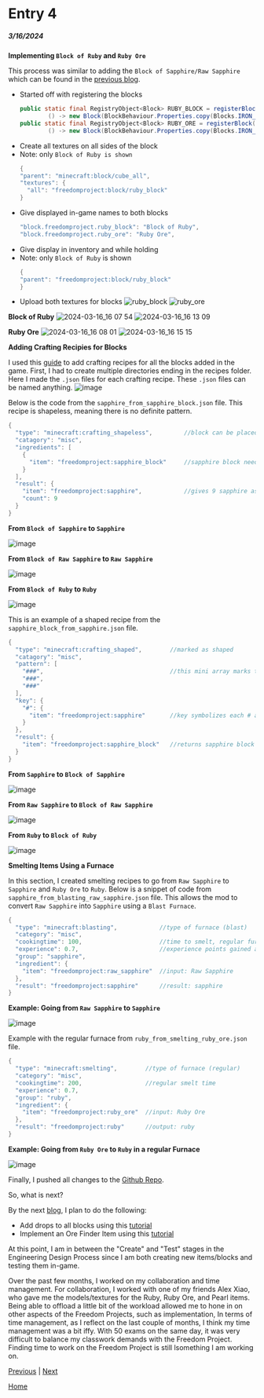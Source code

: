 # Entry 4
##### 3/16/2024

**Implementing `Block of Ruby` and `Ruby Ore`**

This process was similar to adding the `Block of Sapphire/Raw Sapphire` which can be found in the [previous blog](https://github.com/aidanc1266/apcsa-freedom-project/blob/main/blog/entry03.md).
- Started off with registering the blocks
    ```java
    public static final RegistryObject<Block> RUBY_BLOCK = registerBlock("ruby_block",
            () -> new Block(BlockBehaviour.Properties.copy(Blocks.IRON_BLOCK).sound(SoundType.STONE)));
    public static final RegistryObject<Block> RUBY_ORE = registerBlock("ruby_ore",
            () -> new Block(BlockBehaviour.Properties.copy(Blocks.IRON_BLOCK).sound(SoundType.DIAMOND_ORE)));
    ```
- Create all textures on all sides of the block
- Note: only `Block of Ruby is shown`
    ```java
    {
    "parent": "minecraft:block/cube_all",
    "textures": {
      "all": "freedomproject:block/ruby_block"
    }
    ```
- Give displayed in-game names to both blocks
    ```java
    "block.freedomproject.ruby_block": "Block of Ruby",
    "block.freedomproject.ruby_ore": "Ruby Ore",
    ```
- Give display in inventory and while holding
- Note: only `Block of Ruby` is shown
    ```java
    {
    "parent": "freedomproject:block/ruby_block"
    }
    ```
- Upload both textures for blocks  ![ruby_block](https://github.com/aidanc1266/apcsa-freedom-project/assets/145048443/2ed76bee-8469-4bb3-abdd-a3a9e45741ad) ![ruby_ore](https://github.com/aidanc1266/apcsa-freedom-project/assets/145048443/15408df0-c677-4998-a15b-c9b71192eacc)

**Block of Ruby**
![2024-03-16_16 07 54](https://github.com/aidanc1266/apcsa-freedom-project/assets/145048443/77d852f2-e63a-45f5-9715-ad3f7aa76d98)
![2024-03-16_16 13 09](https://github.com/aidanc1266/apcsa-freedom-project/assets/145048443/0fe0f884-7493-405d-bb44-e40c429017a0)

**Ruby Ore**
![2024-03-16_16 08 01](https://github.com/aidanc1266/apcsa-freedom-project/assets/145048443/a7f5ca71-01ad-42ab-88d8-42b37a3b229b)
![2024-03-16_16 15 15](https://github.com/aidanc1266/apcsa-freedom-project/assets/145048443/7c03c9fe-0260-457d-a3ff-77b312756612)

**Adding Crafting Recipies for Blocks**

I used this [guide](https://www.youtube.com/watch?v=NppdgWsSVec) to add crafting recipes for all the blocks added in the game.
First, I had to create multiple directories ending in the recipes folder. Here I made the `.json` files for each crafting recipe. These `.json` files can be named anything.
![image](https://github.com/aidanc1266/apcsa-freedom-project/assets/145048443/17c03783-aff1-4863-aa1f-20932ebab045)

Below is the code from the `sapphire_from_sapphire_block.json` file. This recipe is shapeless, meaning there is no definite pattern.
```java
{
  "type": "minecraft:crafting_shapeless",         //block can be placed anywhere in the 2x2 or 3x3 crafting grid to proceed
  "catagory": "misc",
  "ingredients": [
    {
      "item": "freedomproject:sapphire_block"     //sapphire block needed
    }
  ],
  "result": {
    "item": "freedomproject:sapphire",            //gives 9 sapphire as a result
    "count": 9
  }
}
```

**From `Block of Sapphire` to `Sapphire`**

![image](https://github.com/aidanc1266/apcsa-freedom-project/assets/145048443/93fc0d29-74ca-4891-9d10-9995513f2705)


**From `Block of Raw Sapphire` to `Raw Sapphire`**

![image](https://github.com/aidanc1266/apcsa-freedom-project/assets/145048443/e8799f54-bb54-4d99-953c-7e86dee55dcf)


**From `Block of Ruby` to `Ruby`**

![image](https://github.com/aidanc1266/apcsa-freedom-project/assets/145048443/9be32fd9-f9fc-46f2-a9c9-bf521bc61b37)

This is an example of a shaped recipe from the `sapphire_block_from_sapphire.json` file.
```java
{
  "type": "minecraft:crafting_shaped",        //marked as shaped
  "catagory": "misc",
  "pattern": [
    "###",                                    //this mini array marks the 3x3 crafting array
    "###",
    "###"
  ],
  "key": {
    "#": {
      "item": "freedomproject:sapphire"       //key symbolizes each # as a sapphire item
    }
  },
  "result": {
    "item": "freedomproject:sapphire_block"   //returns sapphire block
  }
}
```

**From `Sapphire` to `Block of Sapphire`**

![image](https://github.com/aidanc1266/apcsa-freedom-project/assets/145048443/dd2a39ad-0634-4318-b3ff-39f7b97cd6df)


**From `Raw Sapphire` to `Block of Raw Sapphire`**

![image](https://github.com/aidanc1266/apcsa-freedom-project/assets/145048443/23485e1a-6688-49e9-b5d3-dbd600a60313)


**From `Ruby` to `Block of Ruby`**

![image](https://github.com/aidanc1266/apcsa-freedom-project/assets/145048443/c9fff2d4-aaa0-49fa-8a25-9f68700de16e)

**Smelting Items Using a Furnace**

In this section, I created smelting recipes to go from `Raw Sapphire` to `Sapphire` and `Ruby Ore` to `Ruby`.
Below is a snippet of code from `sapphire_from_blasting_raw_sapphire.json` file. This allows the mod to convert `Raw Sapphire` into `Sapphire` using a `Blast Furnace`.
```java
{
  "type": "minecraft:blasting",            //type of furnace (blast)
  "category": "misc",
  "cookingtime": 100,                      //time to smelt, regular furnace is 200 but since this is blast it is 100
  "experience": 0.7,                       //experience points gained after smelting
  "group": "sapphire",
  "ingredient": {
    "item": "freedomproject:raw_sapphire"  //input: Raw Sapphire
  },
  "result": "freedomproject:sapphire"      //result: sapphire
}
```

**Example: Going from `Raw Sapphire` to `Sapphire`**

![image](https://github.com/aidanc1266/apcsa-freedom-project/assets/145048443/66cb92e9-c1dd-4fd2-ab70-ec90217e598b)

Example with the regular furnace from `ruby_from_smelting_ruby_ore.json` file.
```java
{
  "type": "minecraft:smelting",        //type of furnace (regular)
  "category": "misc",
  "cookingtime": 200,                  //regular smelt time
  "experience": 0.7,
  "group": "ruby",
  "ingredient": {
    "item": "freedomproject:ruby_ore"  //input: Ruby Ore
  },
  "result": "freedomproject:ruby"      //output: ruby
}
```

**Example: Going from `Ruby Ore` to `Ruby` in a regular Furnace**

![image](https://github.com/aidanc1266/apcsa-freedom-project/assets/145048443/d1e71e82-b547-4b1a-bc2b-c9f81febe008)

Finally, I pushed all changes to the [Github Repo](https://github.com/aidanc1266/aidanmcmod-freedomproject).

So, what is next?

By the next [blog](https://github.com/aidanc1266/apcsa-freedom-project/blob/main/blog/entry05.md), I plan to do the following:
- Add drops to all blocks using this [tutorial](https://www.youtube.com/watch?v=kSXP_GXdNGg&t=7s)
- Implement an Ore Finder Item using this [tutorial](https://www.youtube.com/watch?v=TPfNvwfgXAU)

At this point, I am in between the "Create" and "Test" stages in the Engineering Design Process since I am both creating new items/blocks and testing them in-game.

Over the past few months, I worked on my collaboration and time management. For collaboration, I worked with one of my friends Alex Xiao, who gave me the models/textures for the Ruby, Ruby Ore, and Pearl items. Being able to offload a little bit of the workload allowed me to hone in on other aspects of the Freedom Projects, such as implementation,
In terms of time management, as I reflect on the last couple of months, I think my time management was a bit iffy. With 50 exams on the same day, it was very difficult to balance my classwork demands with the Freedom Project. Finding time to work on the Freedom Project is still lsomething I am working on.

[Previous](entry03.md) | [Next](entry05.md)

[Home](../README.md)
